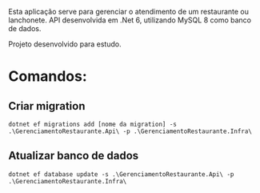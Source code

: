 Esta aplicação serve para gerenciar o atendimento de um restaurante ou lanchonete. API desenvolvida em .Net 6, utilizando MySQL 8 como banco de dados.

Projeto desenvolvido para estudo.

# Comandos:
## Criar migration
`dotnet ef migrations add [nome da migration] -s .\GerenciamentoRestaurante.Api\ -p .\GerenciamentoRestaurante.Infra\`

## Atualizar banco de dados
`dotnet ef database update -s .\GerenciamentoRestaurante.Api\ -p .\GerenciamentoRestaurante.Infra\`
